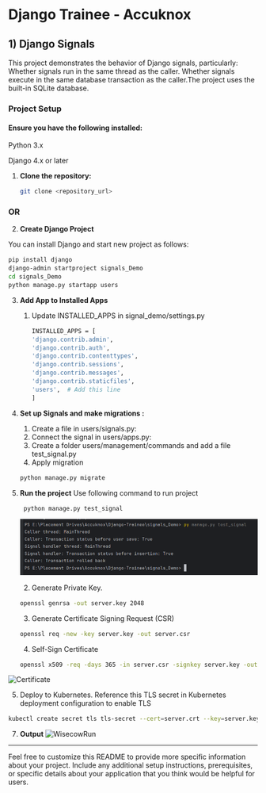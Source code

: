 # Django Trainee  - Accuknox

## 1) Django Signals
  This project demonstrates the behavior of Django signals, particularly:
Whether signals run in the same thread as the caller.
Whether signals execute in the same database transaction as the caller.The project uses the built-in SQLite database.

  

### Project Setup

#### Ensure you have the following installed:

Python 3.x

Django 4.x or later

1. **Clone the repository:**

   ```bash
   git clone <repository_url>
   ```
### OR

2. **Create Django Project**

You can install Django and start new project as follows:


```bash
pip install django
django-admin startproject signals_Demo
cd signals_Demo
python manage.py startapp users
```



3. **Add App to Installed Apps**
   1. Update INSTALLED_APPS in signal_demo/settings.py
      
      ```bash
      INSTALLED_APPS = [
      'django.contrib.admin',
      'django.contrib.auth',
      'django.contrib.contenttypes',
      'django.contrib.sessions',
      'django.contrib.messages',
      'django.contrib.staticfiles',
      'users',  # Add this line
      ]
      ```
 

   

4. **Set up Signals and make migrations :**
 
   1. Create a file in users/signals.py:
   2. Connect the signal in users/apps.py:
   3. Create a folder users/management/commands and add a file test_signal.py
   4. Apply migration
      
    ```bash
    python manage.py migrate
   ```
       
5. **Run the project**
   Use following command to run project 
   ```bash
    python manage.py test_signal
   ```

   ![Output](output.png)

   
   2. Generate Private Key.
      
   ```bash
   openssl genrsa -out server.key 2048
   ```
   3. Generate Certificate Signing Request (CSR)
      
   ```bash
   openssl req -new -key server.key -out server.csr
   ```
   4. Self-Sign Certificate
      
   ```bash
   openssl x509 -req -days 365 -in server.csr -signkey server.key -out server.crt
   ```
![Certificate](sert.png)
   
   5. Deploy to Kubernetes. Reference this TLS secret in Kubernetes deployment configuration to enable TLS
      
   ```bash
   kubectl create secret tls tls-secret --cert=server.crt --key=server.key
   ```
7. **Output**
   ![WisecowRun](wisecowOutput.png)
---

Feel free to customize this README to provide more specific information about your project. Include any additional setup instructions, prerequisites, or specific details about your application that you think would be helpful for users.
